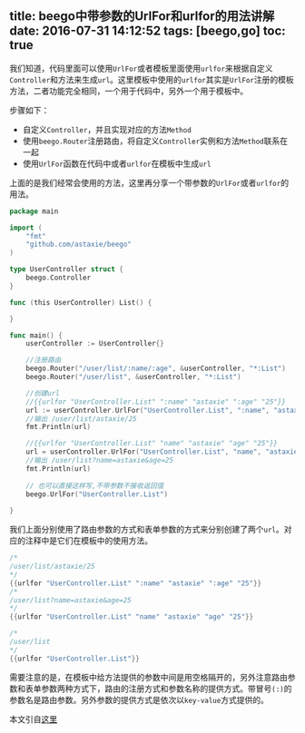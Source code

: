 title: beego中带参数的UrlFor和urlfor的用法讲解
date: 2016-07-31 14:12:52
tags: [beego,go]
toc: true
---

我们知道，代码里面可以使用`UrlFor`或者模板里面使用`urlfor`来根据自定义`Controller`和方法来生成`url`。这里模板中使用的`urlfor`其实是`UrlFor`注册的模板方法，二者功能完全相同，一个用于代码中，另外一个用于模板中。

步骤如下：

- 自定义`Controller`，并且实现对应的方法`Method`
- 使用`beego.Router`注册路由，将自定义`Controller`实例和方法`Method`联系在一起
- 使用`UrlFor`函数在代码中或者`urlfor`在模板中生成`url`

上面的是我们经常会使用的方法，这里再分享一个带参数的`UrlFor`或者`urlfor`的用法。

<!-- more -->
```go
package main

import (
	"fmt"
	"github.com/astaxie/beego"
)

type UserController struct {
	beego.Controller
}

func (this UserController) List() {

}

func main() {
	userController := UserController{}

	//注册路由
	beego.Router("/user/list/:name/:age", &userController, "*:List")
	beego.Router("/user/list", &userController, "*:List")

	//创建url
	//{{urlfor "UserController.List" ":name" "astaxie" ":age" "25"}}
	url := userController.UrlFor("UserController.List", ":name", "astaxie", ":age", "25")
	//输出 /user/list/astaxie/25
	fmt.Println(url)

	//{{urlfor "UserController.List" "name" "astaxie" "age" "25"}}
	url = userController.UrlFor("UserController.List", "name", "astaxie", "age", "25")
	//输出 /user/list?name=astaxie&age=25
	fmt.Println(url) 
	
	// 也可以直接这样写,不带参数不接收返回值
	beego.UrlFor("UserController.List")
	
}
```

我们上面分别使用了路由参数的方式和表单参数的方式来分别创建了两个`url`。对应的注释中是它们在模板中的使用方法。

```go
/*
/user/list/astaxie/25
*/
{{urlfor "UserController.List" ":name" "astaxie" ":age" "25"}}
/*
/user/list?name=astaxie&age=25
*/
{{urlfor "UserController.List" "name" "astaxie" "age" "25"}}

/*
/user/list
*/
{{urlfor "UserController.List"}}
```

需要注意的是，在模板中给方法提供的参数中间是用空格隔开的，另外注意路由参数和表单参数两种方式下，路由的注册方式和参数名称的提供方式。带冒号`(:)`的参数名是路由参数。另外参数的提供方式是依次以`key-value`方式提供的。

本文引自[这里](http://golanghome.com/post/364)